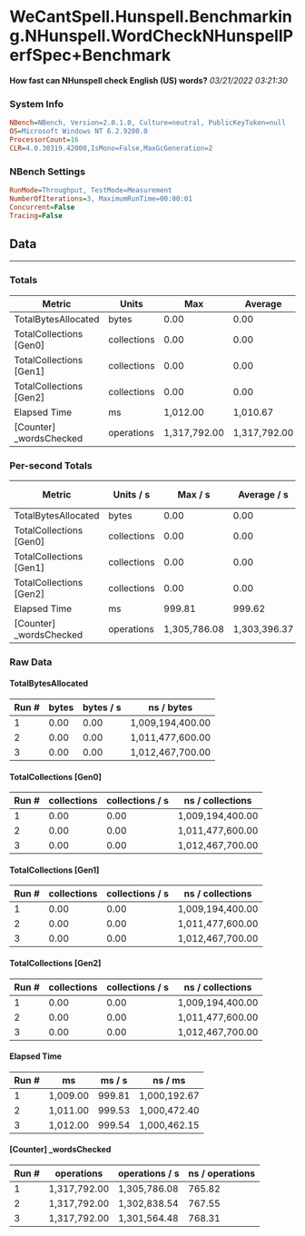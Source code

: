 ﻿# WeCantSpell.Hunspell.Benchmarking.NHunspell.WordCheckNHunspellPerfSpec+Benchmark
__How fast can NHunspell check English (US) words?__
_03/21/2022 03:21:30_
### System Info
```ini
NBench=NBench, Version=2.0.1.0, Culture=neutral, PublicKeyToken=null
OS=Microsoft Windows NT 6.2.9200.0
ProcessorCount=16
CLR=4.0.30319.42000,IsMono=False,MaxGcGeneration=2
```

### NBench Settings
```ini
RunMode=Throughput, TestMode=Measurement
NumberOfIterations=3, MaximumRunTime=00:00:01
Concurrent=False
Tracing=False
```

## Data
-------------------

### Totals
|          Metric |           Units |             Max |         Average |             Min |          StdDev |
|---------------- |---------------- |---------------- |---------------- |---------------- |---------------- |
|TotalBytesAllocated |           bytes |            0.00 |            0.00 |            0.00 |            0.00 |
|TotalCollections [Gen0] |     collections |            0.00 |            0.00 |            0.00 |            0.00 |
|TotalCollections [Gen1] |     collections |            0.00 |            0.00 |            0.00 |            0.00 |
|TotalCollections [Gen2] |     collections |            0.00 |            0.00 |            0.00 |            0.00 |
|    Elapsed Time |              ms |        1,012.00 |        1,010.67 |        1,009.00 |            1.53 |
|[Counter] _wordsChecked |      operations |    1,317,792.00 |    1,317,792.00 |    1,317,792.00 |            0.00 |

### Per-second Totals
|          Metric |       Units / s |         Max / s |     Average / s |         Min / s |      StdDev / s |
|---------------- |---------------- |---------------- |---------------- |---------------- |---------------- |
|TotalBytesAllocated |           bytes |            0.00 |            0.00 |            0.00 |            0.00 |
|TotalCollections [Gen0] |     collections |            0.00 |            0.00 |            0.00 |            0.00 |
|TotalCollections [Gen1] |     collections |            0.00 |            0.00 |            0.00 |            0.00 |
|TotalCollections [Gen2] |     collections |            0.00 |            0.00 |            0.00 |            0.00 |
|    Elapsed Time |              ms |          999.81 |          999.62 |          999.53 |            0.16 |
|[Counter] _wordsChecked |      operations |    1,305,786.08 |    1,303,396.37 |    1,301,564.48 |        2,165.37 |

### Raw Data
#### TotalBytesAllocated
|           Run # |           bytes |       bytes / s |      ns / bytes |
|---------------- |---------------- |---------------- |---------------- |
|               1 |            0.00 |            0.00 |1,009,194,400.00 |
|               2 |            0.00 |            0.00 |1,011,477,600.00 |
|               3 |            0.00 |            0.00 |1,012,467,700.00 |

#### TotalCollections [Gen0]
|           Run # |     collections | collections / s |ns / collections |
|---------------- |---------------- |---------------- |---------------- |
|               1 |            0.00 |            0.00 |1,009,194,400.00 |
|               2 |            0.00 |            0.00 |1,011,477,600.00 |
|               3 |            0.00 |            0.00 |1,012,467,700.00 |

#### TotalCollections [Gen1]
|           Run # |     collections | collections / s |ns / collections |
|---------------- |---------------- |---------------- |---------------- |
|               1 |            0.00 |            0.00 |1,009,194,400.00 |
|               2 |            0.00 |            0.00 |1,011,477,600.00 |
|               3 |            0.00 |            0.00 |1,012,467,700.00 |

#### TotalCollections [Gen2]
|           Run # |     collections | collections / s |ns / collections |
|---------------- |---------------- |---------------- |---------------- |
|               1 |            0.00 |            0.00 |1,009,194,400.00 |
|               2 |            0.00 |            0.00 |1,011,477,600.00 |
|               3 |            0.00 |            0.00 |1,012,467,700.00 |

#### Elapsed Time
|           Run # |              ms |          ms / s |         ns / ms |
|---------------- |---------------- |---------------- |---------------- |
|               1 |        1,009.00 |          999.81 |    1,000,192.67 |
|               2 |        1,011.00 |          999.53 |    1,000,472.40 |
|               3 |        1,012.00 |          999.54 |    1,000,462.15 |

#### [Counter] _wordsChecked
|           Run # |      operations |  operations / s | ns / operations |
|---------------- |---------------- |---------------- |---------------- |
|               1 |    1,317,792.00 |    1,305,786.08 |          765.82 |
|               2 |    1,317,792.00 |    1,302,838.54 |          767.55 |
|               3 |    1,317,792.00 |    1,301,564.48 |          768.31 |


